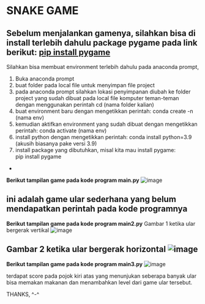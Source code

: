 # SNAKE GAME

Sebelum menjalankan gamenya, silahkan bisa di install terlebih dahulu package pygame pada link berikut: [pip install pygame](https://pypi.org/project/pygame/)
-
Silahkan bisa membuat environment terlebih dahulu pada anaconda prompt,
1. Buka anaconda prompt
2. buat folder pada local file untuk menyimpan file project
3. pada anaconda prompt silahkan lokasi penyimpanan diubah ke folder project yang sudah dibuat pada local file komputer teman-teman dengan menggunakan perintah cd (nama folder kalian)
4. buat environment baru dengan mengetikkan perintah: conda create -n (nama env)
5. kemudian aktifkan environment yang sudah dibuat dengan mengetikkan perintah: ⁠conda activate (nama env)
6. ⁠install python dengan mengetikkan perintah: conda install python=3.9 (akusih biasanya pake versi 3.9)
7. install package yang dibutuhkan, misal kita mau install pygame: ⁠pip install pygame
-
**Berikut tampilan game pada kode program main.py**
![image](https://github.com/Jalil98/GAMES-PYTHON/assets/86903939/eacced1f-2999-46b6-ac7f-45eddae6e688)

ini adalah game ular sederhana yang belum mendapatkan perintah pada kode programnya
-

**Berikut tampilan game pada kode program main2.py**
Gambar 1 ketika ular bergerak vertikal
![image](https://github.com/Jalil98/GAMES-PYTHON/assets/86903939/c4ca6341-818f-49cb-b811-9c252f12e98e)

Gambar 2 ketika ular bergerak horizontal
![image](https://github.com/Jalil98/GAMES-PYTHON/assets/86903939/8d7a0d5a-ce75-43c3-a050-4bd893db9084)
-

**Berikut tampilan game pada kode program main3.py**
![image](https://github.com/Jalil98/GAMES-PYTHON/assets/86903939/964aefac-be38-43b5-ae35-656ec152e465)

terdapat score pada pojok kiri atas yang menunjukan seberapa banyak ular bisa memakan makanan dan menambahkan level dari game ular tersebut.

THANKS,
^-^



